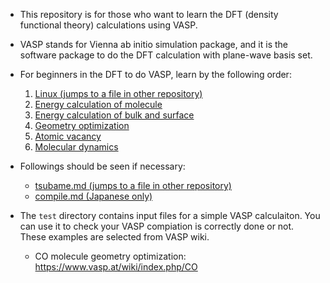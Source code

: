 * This repository is for those who want to learn the DFT (density functional theory) calculations using VASP.
* VASP stands for Vienna ab initio simulation package, and it is the software package to do the DFT calculation with plane-wave basis set.
* For beginners in the DFT to do VASP, learn by the following order:
  1. [Linux (jumps to a file in other repository)](https://github.com/ishikawa-group/gaussian_how_to/blob/main/linux.md)
  2. [Energy calculation of molecule](./english/energy_molecule.md)
  3. [Energy calculation of bulk and surface](./english/energy_bulk.md)
  4. [Geometry optimization](./english/optimize.md)
  5. [Atomic vacancy](./english/vacancy.md)
  5. [Molecular dynamics](./english/molecular_dynamics.md)

* Followings should be seen if necessary:
  + [tsubame.md (jumps to a file in other repository)](https://github.com/ishikawa-group/gaussian_how_to/blob/main/tsubame.md)
  + [compile.md (Japanese only)](./compile/compile_en.md)

* The `test` directory contains input files for a simple VASP calculaiton. You can use it to check your VASP compiation is correctly done or not.
These examples are selected from VASP wiki.
  + CO molecule geometry optimization: https://www.vasp.at/wiki/index.php/CO
